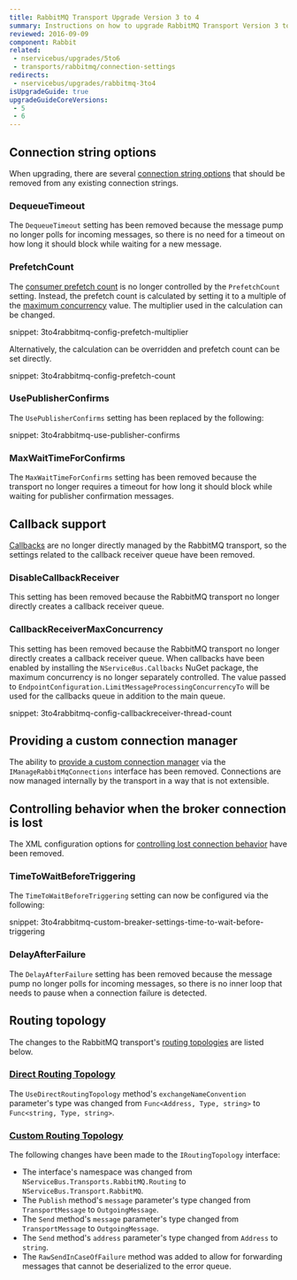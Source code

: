 ```yaml
---
title: RabbitMQ Transport Upgrade Version 3 to 4
summary: Instructions on how to upgrade RabbitMQ Transport Version 3 to 4.
reviewed: 2016-09-09
component: Rabbit
related:
 - nservicebus/upgrades/5to6
 - transports/rabbitmq/connection-settings
redirects:
 - nservicebus/upgrades/rabbitmq-3to4
isUpgradeGuide: true
upgradeGuideCoreVersions:
 - 5
 - 6
---
```



## Connection string options

When upgrading, there are several [connection string options](/transports/rabbitmq/connection-settings.md?version=rabbit_3#connection-string-options) that should be removed from any existing connection strings.


### DequeueTimeout

The `DequeueTimeout` setting has been removed because the message pump no longer polls for incoming messages, so there is no need for a timeout on how long it should block while waiting for a new message.


### PrefetchCount

The [consumer prefetch count](http://www.rabbitmq.com/amqp-0-9-1-reference.html#basic.qos.prefetch-count) is no longer controlled by the `PrefetchCount` setting. Instead, the prefetch count is calculated by setting it to a multiple of the [maximum concurrency](/nservicebus/operations/tuning.md#tuning-concurrency) value. The multiplier used in the calculation can be changed.

snippet: 3to4rabbitmq-config-prefetch-multiplier

Alternatively, the calculation can be overridden and prefetch count can be set directly.

snippet: 3to4rabbitmq-config-prefetch-count


### UsePublisherConfirms

The `UsePublisherConfirms` setting has been replaced by the following: 

snippet: 3to4rabbitmq-use-publisher-confirms


### MaxWaitTimeForConfirms

The `MaxWaitTimeForConfirms` setting has been removed because the transport no longer requires a timeout for how long it should block while waiting for publisher confirmation messages.


## Callback support

[Callbacks](/transports/rabbitmq/callbacks.md?version=rabbit_3) are no longer directly managed by the RabbitMQ transport, so the settings related to the callback receiver queue have been removed.


### DisableCallbackReceiver

This setting has been removed because the RabbitMQ transport no longer directly creates a callback receiver queue.


### CallbackReceiverMaxConcurrency

This setting has been removed because the RabbitMQ transport no longer directly creates a callback receiver queue. When callbacks have been enabled by installing the `NServiceBus.Callbacks` NuGet package, the maximum concurrency is no longer separately controlled. The value passed to `EndpointConfiguration.LimitMessageProcessingConcurrencyTo` will be used for the callbacks queue in addition to the main queue.

snippet: 3to4rabbitmq-config-callbackreceiver-thread-count


## Providing a custom connection manager

The ability to [provide a custom connection manager](/transports/rabbitmq/connection-settings.md?version=rabbit_3#providing-a-custom-connection-manager) via the `IManageRabbitMqConnections` interface has been removed. Connections are now managed internally by the transport in a way that is not extensible.


## Controlling behavior when the broker connection is lost

The XML configuration options for [controlling lost connection behavior](/transports/rabbitmq/connection-settings.md?version=rabbit_3#controlling-behavior-when-the-broker-connection-is-lost) have been removed.


### TimeToWaitBeforeTriggering

The `TimeToWaitBeforeTriggering` setting can now be configured via the following:

snippet: 3to4rabbitmq-custom-breaker-settings-time-to-wait-before-triggering


### DelayAfterFailure

The `DelayAfterFailure` setting has been removed because the message pump no longer polls for incoming messages, so there is no inner loop that needs to pause when a connection failure is detected.


## Routing topology

The changes to the RabbitMQ transport's [routing topologies](/transports/rabbitmq/routing-topology.md) are listed below.


### [Direct Routing Topology](/transports/rabbitmq/routing-topology.md#direct-routing-topology)

The `UseDirectRoutingTopology` method's `exchangeNameConvention` parameter's type was changed from `Func<Address, Type, string>` to `Func<string, Type, string>`.


### [Custom Routing Topology](/transports/rabbitmq/routing-topology.md#custom-routing-topology)

The following changes have been made to the `IRoutingTopology` interface:

 * The interface's namespace was changed from `NServiceBus.Transports.RabbitMQ.Routing` to `NServiceBus.Transport.RabbitMQ`.
 * The `Publish` method's `message` parameter's type changed from `TransportMessage` to `OutgoingMessage`.
 * The `Send` method's `message` parameter's type changed from `TransportMessage` to `OutgoingMessage`.
 * The `Send` method's `address` parameter's type changed from `Address` to `string`.
 * The `RawSendInCaseOfFailure` method was added to allow for forwarding messages that cannot be deserialized to the error queue.
